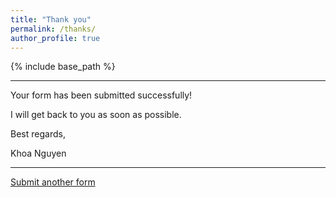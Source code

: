 ```yaml
---
title: "Thank you"
permalink: /thanks/
author_profile: true
---
```

{% include base_path %}
_____
Your form has been submitted successfully!

I will get back to you as soon as possible.


Best regards,

Khoa Nguyen
_____

[Submit another form](/contact/)

